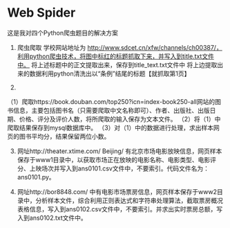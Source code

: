 # Web Spider
这是我对四个Python爬虫题目的解决方案
1.	爬虫爬取
学校网站地址为
http://www.sdcet.cn/xfw/channels/ch00387/，利用python爬虫技术，将图中标红的标题抓取下来，并写入到title.txt文件中。
将上述标题中的正文提取出来，保存到title_text.txt文件中
将上边提取出来的数据利用python清洗出以“条例”结尾的标题【就抓取第1页】

2.	
（1）爬取https://book.douban.com/top250?icn=index-book250-all网站的图书信息，主要包括图书名（只需要爬取中文名称即可）、作者、出版社、出版日期、价格、评分及评价人数，将所爬取的输入保存为文本文件。
（2）将（1）中爬取结果保存到mysql数据库中。
（3）对（1）中的数据进行处理，求出样本网页的图书平均分，结果保留两位小数。

3.	网址http://theater.xtime.com/ Beijing/ 有北京市场电影放映信息，网页样本保存于www1目录中，以获取市场正在放映的电影名称、电影类型、电影评分、上映场次并写入到ans0101.csv文件中，不要索引。代码文件名为：ans0101.py。 

4.	网址http://bor8848.com/ 中有电影市场票房信息，网页样本保存于www2目录中，分析样本文件，综合利用正则表达式和字符串处理算法，截取票房概况表格信息，写入到ans0102.csv文件中，不要索引。并求出实时票房总额，写入到ans0102.txt文件中。
